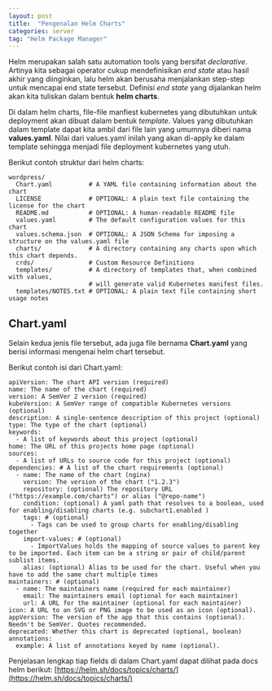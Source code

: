 ```yaml
---
layout: post
title:  "Pengenalan Helm Charts"
categories: server
tag: "Helm Package Manager"
---
```


Helm merupakan salah satu automation tools yang bersifat *declarative*. Artinya kita sebagai operator cukup mendefinisikan *end state* atau hasil akhir yang diinginkan, lalu helm akan berusaha menjalankan step-step untuk mencapai end state tersebut. Definisi *end state* yang dijalankan helm akan kita tuliskan dalam bentuk **helm charts**.

Di dalam helm charts, file-file manfiest kubernetes yang dibutuhkan untuk deployment akan dibuat dalam bentuk *template*. Values yang dibutuhkan dalam template dapat kita ambil dari file lain yang umumnya diberi nama **values.yaml**. Nilai dari values.yaml inilah yang akan di-apply ke dalam template sehingga menjadi file deployment kubernetes yang utuh.

Berikut contoh struktur dari helm charts:
```
wordpress/
  Chart.yaml          # A YAML file containing information about the chart
  LICENSE             # OPTIONAL: A plain text file containing the license for the chart
  README.md           # OPTIONAL: A human-readable README file
  values.yaml         # The default configuration values for this chart
  values.schema.json  # OPTIONAL: A JSON Schema for imposing a structure on the values.yaml file
  charts/             # A directory containing any charts upon which this chart depends.
  crds/               # Custom Resource Definitions
  templates/          # A directory of templates that, when combined with values,
                      # will generate valid Kubernetes manifest files.
  templates/NOTES.txt # OPTIONAL: A plain text file containing short usage notes
```

## Chart.yaml
Selain kedua jenis file tersebut, ada juga file bernama **Chart.yaml** yang berisi informasi mengenai helm chart tersebut.

Berikut contoh isi dari Chart.yaml:
```
apiVersion: The chart API version (required)
name: The name of the chart (required)
version: A SemVer 2 version (required)
kubeVersion: A SemVer range of compatible Kubernetes versions (optional)
description: A single-sentence description of this project (optional)
type: The type of the chart (optional)
keywords:
  - A list of keywords about this project (optional)
home: The URL of this projects home page (optional)
sources:
  - A list of URLs to source code for this project (optional)
dependencies: # A list of the chart requirements (optional)
  - name: The name of the chart (nginx)
    version: The version of the chart ("1.2.3")
    repository: (optional) The repository URL ("https://example.com/charts") or alias ("@repo-name")
    condition: (optional) A yaml path that resolves to a boolean, used for enabling/disabling charts (e.g. subchart1.enabled )
    tags: # (optional)
      - Tags can be used to group charts for enabling/disabling together
    import-values: # (optional)
      - ImportValues holds the mapping of source values to parent key to be imported. Each item can be a string or pair of child/parent sublist items.
    alias: (optional) Alias to be used for the chart. Useful when you have to add the same chart multiple times
maintainers: # (optional)
  - name: The maintainers name (required for each maintainer)
    email: The maintainers email (optional for each maintainer)
    url: A URL for the maintainer (optional for each maintainer)
icon: A URL to an SVG or PNG image to be used as an icon (optional).
appVersion: The version of the app that this contains (optional). Needn't be SemVer. Quotes recommended.
deprecated: Whether this chart is deprecated (optional, boolean)
annotations:
  example: A list of annotations keyed by name (optional).
```

Penjelasan lengkap tiap fields di dalam Chart.yaml dapat dilihat pada docs helm berikut:
[https://helm.sh/docs/topics/charts/](https://helm.sh/docs/topics/charts/)